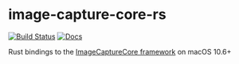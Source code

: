 # image-capture-core-rs

[![Build Status](https://travis-ci.org/brandonhamilton/image-capture-core-rs.svg?branch=master)](https://travis-ci.org/brandonhamilton/image-capture-core-rs)
[![Docs](https://docs.rs/image-capture-core/badge.svg)](https://docs.rs/image-capture-core)

Rust bindings to the [ImageCaptureCore framework](https://developer.apple.com/documentation/imagecapturecore) on macOS 10.6+
